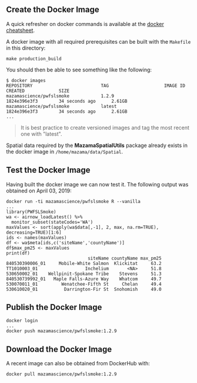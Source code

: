 ## Create the Docker Image ##

A quick refresher on docker commands is available at the [docker cheatsheet](https://github.com/wsargent/docker-cheat-sheet).

A docker image with all required prerequisites can be built with the `Makefile` in this directory:

```
make production_build
```

You should then be able to see something like the following:

```
$ docker images
REPOSITORY                          TAG                     IMAGE ID            CREATED             SIZE
mazamascience/pwfslsmoke            1.2.9                   1824e396e3f3        34 seconds ago      2.61GB
mazamascience/pwfslsmoke            latest                  1824e396e3f3        34 seconds ago      2.61GB
...
```

> It is best practice to create versioned images and tag the most recent one with "latest".

Spatial data required by the **MazamaSpatialUtils** package already exists in 
the docker image in `/home/mazama/data/Spatial`.


## Test the Docker Image ##

Having built the docker image we can now test it. The following output was 
obtained on April 03, 2019:

```
docker run -ti mazamascience/pwfslsmoke R --vanilla
...
library(PWFSLSmoke)
wa <- airnow_loadLatest() %>%
  monitor_subset(stateCodes='WA')
maxValues <- sort(apply(wa$data[,-1], 2, max, na.rm=TRUE), decreasing=TRUE)[1:6]
ids <- names(maxValues)
df <- wa$meta[ids,c('siteName','countyName')]
df$max_pm25 <- maxValues
print(df)
                               siteName countyName max_pm25
840530390006_01     Mobile-White Salmon  Klickitat     63.2
TT1010003_01                  Inchelium       <NA>     51.8
530650002_01    Wellpinit-Spokane Tribe    Stevens     51.3
840530739992_01   Maple Falls-Azure Way    Whatcom     49.7
530070011_01         Wenatchee-Fifth St     Chelan     49.4
530610020_01          Darrington-Fir St  Snohomish     49.0
```


## Publish the Docker Image ##

```
docker login
...
docker push mazamascience/pwfslsmoke:1.2.9
```


## Download the Docker Image ##

A recent image can also be obtained from DockerHub with:

```
docker pull mazamascience/pwfslsmoke:1.2.9
```

